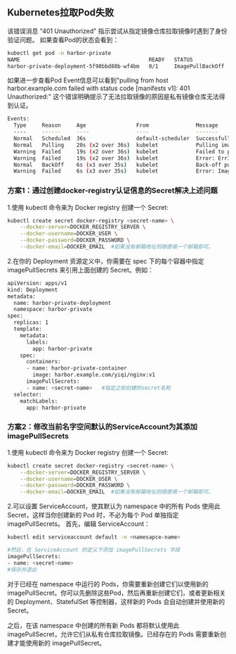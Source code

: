 ## Kubernetes拉取Pod失败
该错误消息 "401 Unauthorized" 指示尝试从指定镜像仓库拉取镜像时遇到了身份验证问题。
如果查看Pod的状态会看到：
```bash
kubectl get pod -n harbor-private
NAME                                         READY   STATUS             RESTARTS   AGE
harbor-private-deployment-5f98bbd88b-wf4bm   0/1     ImagePullBackOff   0          49m
```
如果进一步查看Pod Event信息可以看到"pulling from host harbor.example.com failed with status code [manifests v1]: 401 Unauthorized:" 这个错误明确提示了无法拉取镜像的原因是私有镜像仓库无法得到认证。
```bash
Events:
  Type     Reason     Age                From               Message
  ----     ------     ----               ----               -------
  Normal   Scheduled  36s                default-scheduler  Successfully assigned harbor-private/harbor-private-deployment-5f98bbd88b-wf4bm to w2
  Normal   Pulling    20s (x2 over 36s)  kubelet            Pulling image "harbor.example.com/yiqi/nginx:v1"
  Warning  Failed     19s (x2 over 36s)  kubelet            Failed to pull image "harbor.example.com/yiqi/nginx:v1": rpc error: code = Unknown desc = failed to pull and unpack image "harbor.example.com/yiqi/nginx:v1": failed to resolve reference "harbor.example.com/yiqi/nginx:v1": pulling from host harbor.example.com failed with status code [manifests v1]: 401 Unauthorized
  Warning  Failed     19s (x2 over 36s)  kubelet            Error: ErrImagePull
  Normal   BackOff    6s (x3 over 35s)   kubelet            Back-off pulling image "harbor.example.com/yiqi/nginx:v1"
  Warning  Failed     6s (x3 over 35s)   kubelet            Error: ImagePullBackOff
```
### 方案1：通过创建docker-registry认证信息的Secret解决上述问题
1.使用 kubectl 命令来为 Docker registry 创建一个 Secret:
```bash
kubectl create secret docker-registry <secret-name> \
    --docker-server=DOCKER_REGISTRY_SERVER \
    --docker-username=DOCKER_USER \
    --docker-password=DOCKER_PASSWORD \
    --docker-email=DOCKER_EMAIL  #如果没有邮箱地址则随便填一个邮箱即可。
```
2.在你的 Deployment 资源定义中，你需要在 spec 下的每个容器中指定 imagePullSecrets 来引用上面创建的 Secret。例如：
```bash
apiVersion: apps/v1
kind: Deployment
metadata:
  name: harbor-private-deployment
  namespace: harbor-private
spec:
  replicas: 1
  template:
    metadata:
      labels:
        app: harbor-private
    spec:
      containers:
      - name: harbor-private-container
        image: harbor.example.com/yiqi/nginx:v1
      imagePullSecrets:
      - name: <secret-name>   #指定之前创建的secret名称
  selector:
    matchLabels:
      app: harbor-private
```
### 方案2：修改当前名字空间默认的ServiceAccount为其添加imagePullSecrets
1.使用 kubectl 命令来为 Docker registry 创建一个 Secret:
```bash
kubectl create secret docker-registry <secret-name> \
    --docker-server=DOCKER_REGISTRY_SERVER \
    --docker-username=DOCKER_USER \
    --docker-password=DOCKER_PASSWORD \
    --docker-email=DOCKER_EMAIL  #如果没有邮箱地址则随便填一个邮箱即可。
```
2.可以设置 ServiceAccount，使其默认为 namespace 中的所有 Pods 使用此 Secret，这样当你创建新的 Pod 时，不必为每个 Pod 单独指定 imagePullSecrets。
首先，编辑 ServiceAccount：
```bash
kubectl edit serviceaccount default -n <namesapce-name>

#然后，在 ServiceAccount 的定义下添加 imagePullSecrets 字段
imagePullSecrets:
- name: <secret-name>
#保存并退出
```
对于已经在 namespace 中运行的 Pods，你需要重新创建它们以使用新的 imagePullSecret。你可以先删除这些Pod，然后再重新创建它们，或者更新相关的 Deployment、StatefulSet 等控制器，这样新的 Pods 会自动创建并使用新的 Secret。

之后，在该 namespace 中创建的所有新 Pods 都将默认使用此 imagePullSecret，允许它们从私有仓库拉取镜像。已经存在的 Pods 需要重新创建才能使用新的 imagePullSecret。
